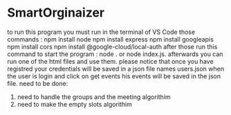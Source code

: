 # SmartOrginaizer
to run this program you must run in the terminal of VS Code those commands :
npm install node 
npm install express
npm install googleapis
npm install cors
npm install @google-cloud/local-auth
after those run this command to start the program :
node . or node index.js.
afterwards you can run one of the html files and use them.
please notice that once you have registred your credentials will be saved in a json file names users.json
when the user is login and click on get events his events will be saved in the json file.
need to be done:
1. need to handle the groups and the meeting algorithim
2. need to make the empty slots algorithim


